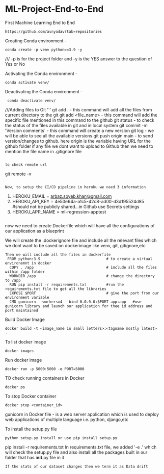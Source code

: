 # ML-Project-End-to-End
First Machine Learning End to End

```
https://github.com/avnyadav?tab=repositories
```

Creating Conda environment - 
```
conda create -p venv python==3.9 -y 
```
/// -p is for the project folder and -y is the YES answer to the question of Yes or No

Activating the Conda environment - 
```
conda activate venv/ 
```


Deactivating the Conda environment - 
```
 conda deactivate venv/ 
```

///Adding files to Git
'''
git add .                         - this command will add all the files from current directory to the git
git add <file_name>               - this command will add the specific file mentioned in this command to the github
git status                        -  to check the status of the files available in git and in local system
git commit -m 'Version comments'  - this command will create a new version 
git log                           - we will be able to see all the available versions
git push origin main              -  to send version/changes to github. here origin is the variable having URL for the github folder
if any file we dont want to upload to Github then we need to mention the file name in .gitignore file
```

to check remote url
```
git remote -v
```

Now, to setup the CI/CD pipeline in heroku we need 3 information
```
1. HEROKU_EMAIL = arbaz.soyeb.khan@gmail.com
2. HEROKU_API_KEY = 4e50e64a-a1c5-42c8-ad00-d3d195524d85     #should not be publicly shared...in Github use Secrets settings
3. HEROKU_APP_NAME = ml-regression-apptest
```
```
now we need to create Dockerfile which will have all the configurations of our application as a blueprint

We will create the .dockerignore file and include all the relevant files which we dont want to be saved on dockerimage like venv, git, gitignore,etc
```
Then we will include all the files in dockerfile 
 FROM python:3.9                              # to create a virtual environemnt in docker
  COPY . /app                                 # imclude all the files within /app folder
  WORKDIR /app                                # change the directory to /app
  RUN pip install -r requirements.txt         #run the requirements.txt file to get all the libraries
  EXPOSE $PORT                                # give the port from our environment variable 
  CMD gunicorn --workers=4 --bind 0.0.0.0:$PORT app:app   #use gunicorn library and launch our application for thee id address and port maintained

```


Build Docker Image
```
docker build -t <image_name in small letters>:<tagname mostly latest> .
```

To list docker image
```
docker images
```

Run docker image
```
docker run -p 5000:5000 -e PORT=5000
```

TO check running containers in Docker
```
docker ps
```


To stop Docker container
```
docker stop <container_id>
```
gunicorn in Docker file - is a web server application which is used to deploy web applications of multiple language i.e. python, django,etc


To install the setup.py file 
```
python setup.py install or use pip install setup.py
```

pip install -r requirements.txt
In requirements.txt file, we added '-e .' which will check the setup.py file and also install all the packages built in our folder that has __init__.py file in it 

```
If the stats of our dataset changes then we term it as Data drift
```